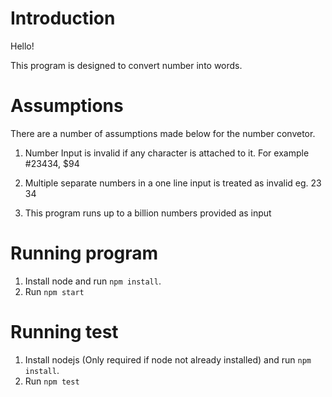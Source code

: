 # Introduction
Hello!

This program is designed to convert number into words.

# Assumptions
There are a number of assumptions made below for the number convetor. 

1. Number Input is invalid if any character is attached to it. For example #23434, $94

2. Multiple separate numbers in a one line input is treated as invalid eg. 23 34

3. This program runs up to a billion numbers provided as input

# Running program

1. Install node and run `npm install`. 
2.  Run `npm start`

# Running test

1. Install nodejs (Only required if node not already installed) and run `npm install`. 
2. Run `npm test`